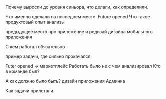 
Почему выросли до уровня синьора, что делали, как определили. 

Что именно сделали на последнем месте. Future opened
Что такое продуктовый опыт анализы

предыдущее место
про приложение и редизай дизайна мобильного приложения


С кем работал обязательно 

пример задачи, где сильно прокачался


Futer opened
→ маркетплейс
Работать было не с чем
анализировал
Кто в команде был? 

А как должно было быть?
дизайн приложения
Админка 

Как задачи прилетали. 